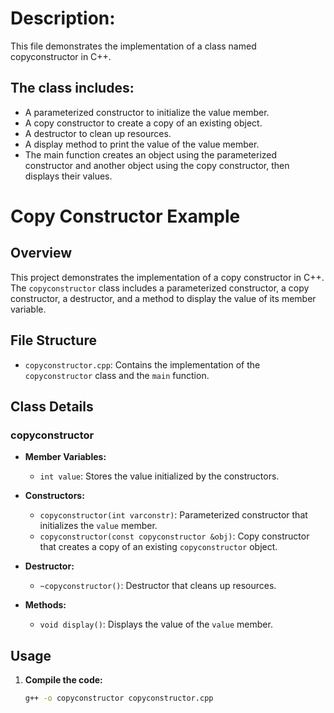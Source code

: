 # Description: 
This file demonstrates the implementation of a class named copyconstructor in C++. 

 ## The class includes:
- A parameterized constructor to initialize the value member.
- A copy constructor to create a copy of an existing object.
- A destructor to clean up resources.
- A display method to print the value of the value member.
- The main function creates an object using the parameterized constructor and another object using the copy constructor, then displays their values.


# Copy Constructor Example

## Overview

This project demonstrates the implementation of a copy constructor in C++. The `copyconstructor` class includes a parameterized constructor, a copy constructor, a destructor, and a method to display the value of its member variable.

## File Structure

- `copyconstructor.cpp`: Contains the implementation of the `copyconstructor` class and the `main` function.

## Class Details

### copyconstructor

- **Member Variables:**
  - `int value`: Stores the value initialized by the constructors.

- **Constructors:**
  - `copyconstructor(int varconstr)`: Parameterized constructor that initializes the `value` member.
  - `copyconstructor(const copyconstructor &obj)`: Copy constructor that creates a copy of an existing `copyconstructor` object.

- **Destructor:**
  - `~copyconstructor()`: Destructor that cleans up resources.

- **Methods:**
  - `void display()`: Displays the value of the `value` member.

## Usage

1. **Compile the code:**
   ```sh
   g++ -o copyconstructor copyconstructor.cpp